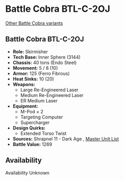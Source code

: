 # Battle Cobra BTL-C-2OJ 

[Other Battle Cobra variants](../battle_cobra.md) 

## Battle Cobra BTL-C-2OJ 

- **Role:** Skirmisher 
- **Tech Base:** Inner Sphere (3144) 
- **Chassis:** 40 tons (Endo Steel) 
- **Movement:** 5 / 8 (10) 
- **Armor:** 125 (Ferro Fibrous) 
- **Heat Sinks:** 10 (20) 
- **Weapons:** 
  - Large Re-Engineered Laser 
  - Medium Re-Engineered Laser 
  - ER Medium Laser 
- **Equipment:** 
  - M-Pod × 2 
  - Targeting Computer 
  - Supercharger 
- **Design Quirks:** 
  - Extended Torso Twist 
- **Sources:** Shrapnel 11 - Dark Age , [Master Unit List](http://masterunitlist.info/Unit/Details/9495) 
- **Battle Value:** 1269 

## Availability 

Availability Unknown 

